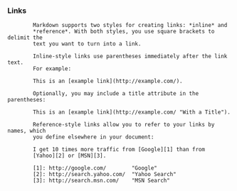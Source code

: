  ### Links ###

            Markdown supports two styles for creating links: *inline* and
            *reference*. With both styles, you use square brackets to delimit the
            text you want to turn into a link.

            Inline-style links use parentheses immediately after the link text.
            For example:

            This is an [example link](http://example.com/).

            Optionally, you may include a title attribute in the parentheses:

            This is an [example link](http://example.com/ "With a Title").

            Reference-style links allow you to refer to your links by names, which
            you define elsewhere in your document:

            I get 10 times more traffic from [Google][1] than from
            [Yahoo][2] or [MSN][3].

            [1]: http://google.com/        "Google"
            [2]: http://search.yahoo.com/  "Yahoo Search"
            [3]: http://search.msn.com/    "MSN Search"
